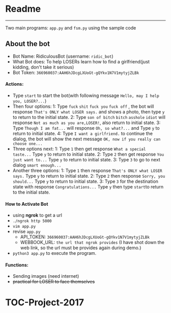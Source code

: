 # Readme

---

Two main programs: `app.py` and `fsm.py`
using the sample code

## About the bot
* Bot Name: RidiculousBot (username: `ridic_bot`)
* What Bot does: To help LOSERs learn how to find a girlfriend(just kidding, don't take it serious)
* Bot Token:  `366960037:AAH6hJDcgLXUoGt-gQYkv1N7V1mytyjZLBk`
#### Actions:
* Type `start` to start the bot(with following message `Hello, may I help you, LOSER?...`)
* Then four options:
   1: Type `fuck` `shit` `fuck you` `fuck off` , the bot will response `That's ONLY what LOSER says.` and shows a photo, then type `y` to return to the initial state.
   2: Type `son of bitch` `bitch` `asshole` `idiot` will response `Not as much as you are,LOSER!`, also return to initial state.
   3: Type `Though I am fat...` will response `Oh, so what?...` and Type `y` to return to initial state.
   4: Type `I want a girlfriend.` to continue the dialog, the bot will show the next message `OK, now if you really can choose one...`
* Three options next:
   1: Type `1` then get response `What a special taste...` Type `y` to return to initial state.
   2: Type `2` then get response `You just want to...` Type `y` to return to initial state.
   3: Type `3` to go to next dialog `smart enough...`
* Another three options:
   1: Type `1` then response `That's ONLY what LOSER says.` Type `y` to return to initial state.
   2: Type `2` then response `Sorry, you should...` Type `y` to return to initial state.
   3: Type `3` for the destination state with response `Congratulations...` Type `y` then type `start`to return to the initial state.
#### How to Activate Bot
* using **ngrok** to get a url
* `./ngrok http 5000`
* `vim app.py`
* revise `app.py` 
    * API_TOKEN: `366960037:AAH6hJDcgLXUoGt-gQYkv1N7V1mytyjZLBk`
    * WEBBOOK_URL: `the url that ngrok provides` (I have shot down the web link, so the url must be provides again during demo.)
* `python3 app.py` to execute the program.
#### Functions:
* Sending images (need internet)
* ~~practical for LOSER to face themselves~~
# TOC-Project-2017

